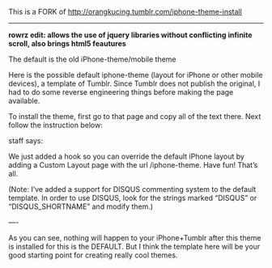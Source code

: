 This is a FORK of http://orangkucing.tumblr.com/iphone-theme-install


---------------------------------------------------------------------
**rowrz edit: allows the use of jquery libraries without conflicting infinite scroll, also brings html5 feautures**

The default is the old iPhone-theme/mobile theme

Here is the possible default iphone-theme (layout for iPhone or other mobile devices), a template of Tumblr. Since Tumblr does not publish the original, I had to do some reverse engineering things before making the page available.

To install the theme, first go to that page and copy all of the text there. Next follow the instruction below:

staff says:

We just added a hook so you can override the default iPhone layout by adding a Custom Layout page with the url /iphone-theme. Have fun!
That’s all.

(Note: I’ve added a support for DISQUS commenting system to the default template. In order to use DISQUS, look for the strings marked “DISQUS” or “DISQUS_SHORTNAME” and modify them.)

—-

As you can see, nothing will happen to your iPhone+Tumblr after this theme is installed for this is the DEFAULT. But I think the template here will be your good starting point for creating really cool themes.

